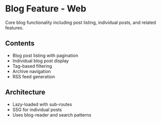 # Blog Feature - Web

Core blog functionality including post listing, individual posts, and related features.

## Contents
- Blog post listing with pagination
- Individual blog post display
- Tag-based filtering
- Archive navigation
- RSS feed generation

## Architecture
- Lazy-loaded with sub-routes
- SSG for individual posts
- Uses blog-reader and search patterns